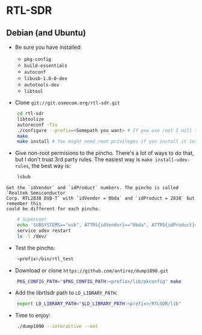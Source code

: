 # RTL-SDR

## Debian (and Ubuntu)

* Be sure you have installed: 
    * `pkg-config`
    * `build-essentials`
    * `autoconf`
    * `libusb-1.0-0-dev`
    * `autotools-dev`
    * `libtool`

* Clone `git://git.osmocom.org/rtl-sdr.git`
```bash
    cd rtl-sdr
    libtoolize
    autoreconf -fiv
    ./configure --prefix=<Somepath you want> # If you use /opt I will find you and I will kill you.
    make
    make install # You might need root privileges if you install it into some dangerous directory.
```
* Give non-root permisions to the pincho. There\'s a lot of ways to do that, but I don\'t trust
3rd party rules. The easiest way is `make install-udev-rules`, the best way is:
```bash
    lsbub
```
    Get the `idVendor` and `idProduct` numbers. The pincho is called `Realtek Semiconductor 
    Corp. RTL2838 DVB-T` with `idVendor = 0bda` and `idProduct = 2838` but remember this
    could be different for each pincho.
```bash
    # Superuser
    echo 'SUBSYSTEMS=="usb", ATTRS{idVendor}=="0bda", ATTRS{idProduct}=="2838", MODE:="0666"' > /etc/udev/rules.d/pincho.rules
    service udev restart
    ls -l /dev/
```
* Test the pincho:
```bash
    <prefix>/bin/rtl_test
```

* Download or clone `https://github.com/antirez/dump1090.git`
```bash
    PKG_CONFIG_PATH="$PKG_CONFIG_PATH:<prefix>/lib/pkconfig" make
```
* Add the librtlsdr path to `LD_LIBRARY_PATH`:
```bash
    export LD_LIBRARY_PATH="$LD_LIBRARY_PATH:<prefix>/RTLSDR/lib"
```
* Time to enjoy:
```bash
    ./dump1090 --interactive --net
```


